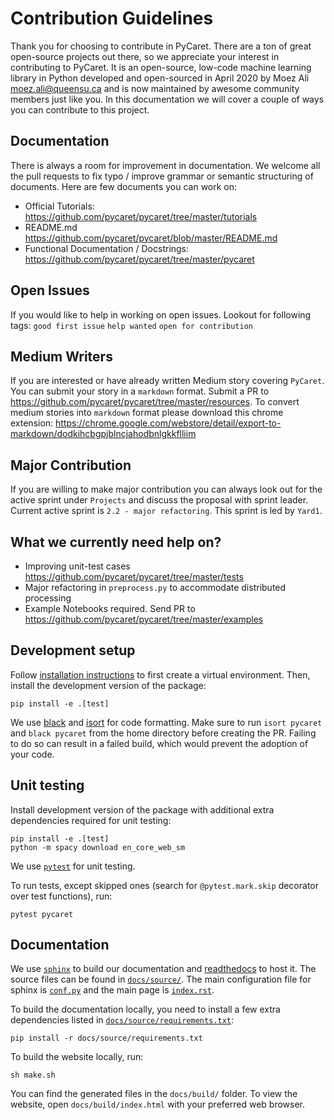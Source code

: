 # Contribution Guidelines

Thank you for choosing to contribute in PyCaret. There are a ton of great open-source projects out there, so we appreciate your interest in contributing to PyCaret. It is an open-source, low-code machine learning library in Python developed and open-sourced in April 2020 by Moez Ali <moez.ali@queensu.ca> and is now maintained by awesome community members just like you. In this documentation we will cover a couple of ways you can contribute to this project.

## Documentation
There is always a room for improvement in documentation. We welcome all the pull requests to fix typo / improve grammar or semantic structuring of documents. Here are few documents you can work on:

- Official Tutorials: https://github.com/pycaret/pycaret/tree/master/tutorials
- README.md https://github.com/pycaret/pycaret/blob/master/README.md
- Functional Documentation / Docstrings: https://github.com/pycaret/pycaret/tree/master/pycaret

## Open Issues
If you would like to help in working on open issues. Lookout for following tags: `good first issue` `help wanted` `open for contribution`

## Medium Writers
If you are interested or have already written Medium story covering `PyCaret`. You can submit your story in a `markdown` format. Submit a PR to https://github.com/pycaret/pycaret/tree/master/resources. To convert medium stories into `markdown` format please download this chrome extension: https://chrome.google.com/webstore/detail/export-to-markdown/dodkihcbgpjblncjahodbnlgkkflliim

## Major Contribution
If you are willing to make major contribution you can always look out for the active sprint under `Projects` and discuss the proposal with sprint leader. Current active sprint is `2.2 - major refactoring`. This sprint is led by `Yard1`.

## What we currently need help on?
- Improving unit-test cases https://github.com/pycaret/pycaret/tree/master/tests
- Major refactoring in `preprocess.py` to accommodate distributed processing
- Example Notebooks required. Send PR to https://github.com/pycaret/pycaret/tree/master/examples

## Development setup
Follow [installation instructions](https://pycaret.readthedocs.io/en/latest/installation.html#installing-the-latest-release) to first create a virtual environment. Then, install the development version of the package:
```shell
pip install -e .[test]
```

We use [black](https://github.com/psf/black) and [isort](https://github.com/PyCQA/isort)
for code formatting. Make sure to run `isort pycaret` and `black pycaret`
from the home directory before creating the PR. Failing to do so can result
in a failed build, which would prevent the adoption of your code.


## Unit testing
Install development version of the package with additional extra dependencies required for unit testing:
```shell
pip install -e .[test]
python -m spacy download en_core_web_sm
```
We use [`pytest`](https://docs.pytest.org/en/latest/) for unit testing.

To run tests, except skipped ones (search for `@pytest.mark.skip` decorator over test functions), run:
```shell
pytest pycaret
```

## Documentation
We use [`sphinx`](https://www.sphinx-doc.org/) to build our documentation and [readthedocs](https://pycaret.readthedocs.io/en/latest/index.html) to host it. The source files can be found in [`docs/source/`](docs/source). The main configuration file for sphinx is [`conf.py`](docs/source/conf.py) and the main page is [`index.rst`](docs/source/index.rst).

To build the documentation locally, you need to install a few extra dependencies listed in
[`docs/source/requirements.txt`](docs/source/requirements.txt):
```shell
pip install -r docs/source/requirements.txt
```
To build the website locally, run:
```shell
sh make.sh
```
You can find the generated files in the `docs/build/` folder. To view the website, open `docs/build/index.html` with your preferred web browser.
